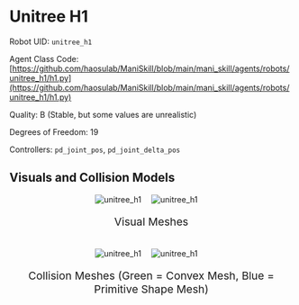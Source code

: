 <!-- THIS IS ALL GENERATED DOCUMENTATION via generate_robot_docs.py. DO NOT MODIFY THIS FILE DIRECTLY. -->

# Unitree H1

Robot UID: `unitree_h1`

Agent Class Code: [https://github.com/haosulab/ManiSkill/blob/main/mani_skill/agents/robots/unitree_h1/h1.py](https://github.com/haosulab/ManiSkill/blob/main/mani_skill/agents/robots/unitree_h1/h1.py)

Quality: B (Stable, but some values are unrealistic)

Degrees of Freedom: 19

Controllers: `pd_joint_pos`, `pd_joint_delta_pos`

## Visuals and Collision Models

<div>
    <div style="max-width: 100%; display: flex; justify-content: center;">
        <img src="../_static/robot_images/unitree_h1/front_visual.png" style='min-width:min(50%, 100px);max-width:50%;height:auto' alt="unitree_h1">
        <img src="../_static/robot_images/unitree_h1/side_visual.png" style='min-width:min(50%, 100px);max-width:50%;height:auto' alt="unitree_h1">
    </div>
    <p style="text-align: center; font-size: 1.2rem;">Visual Meshes</p>
    <br/>
    <div style="max-width: 100%; display: flex; justify-content: center;">
        <img src="../_static/robot_images/unitree_h1/front_collision.png" style='min-width:min(50%, 100px);max-width:50%;height:auto' alt="unitree_h1">
        <img src="../_static/robot_images/unitree_h1/side_collision.png" style='min-width:min(50%, 100px);max-width:50%;height:auto' alt="unitree_h1">
    </div>
    <p style="text-align: center; font-size: 1.2rem;">Collision Meshes (Green = Convex Mesh, Blue = Primitive Shape Mesh)</p>
</div>
